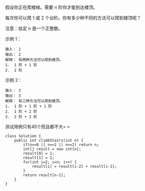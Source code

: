假设你正在爬楼梯。需要 n 阶你才能到达楼顶。

每次你可以爬 1 或 2 个台阶。你有多少种不同的方法可以爬到楼顶呢？

注意：给定 n 是一个正整数。

示例 1：
```
输入： 2
输出： 2
解释： 有两种方法可以爬到楼顶。
1.  1 阶 + 1 阶
2.  2 阶
```
示例 2：
```
输入： 3
输出： 3
解释： 有三种方法可以爬到楼顶。
1.  1 阶 + 1 阶 + 1 阶
2.  1 阶 + 2 阶
3.  2 阶 + 1 阶
```

测试用例只有45个而且都不大= =
```
class Solution {
    public int climbStairs(int n) {
        if(n==0 || n==1 || n==2) return n;
        int[] result = new int[n];
        result[0] = 1;
        result[1] = 2;
        for(int i=2; i<n; i++) {
            result[i] = result[i-2] + result[i-1];
        }
        return result[n-1];
    }
}
```